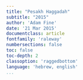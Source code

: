 ```yaml
---
title: "Pesakh Haggadah"
subtitle: "2015"
author: 'Adam Fine' 
date: '21 Mar 2015'  
documentclass: article 
fontfamily: 'raleway' 
numbersections: false
toc: false
toc-depth: 2
classoption: 'raggedbottom'
language: 'hebrew, english'
...
```

